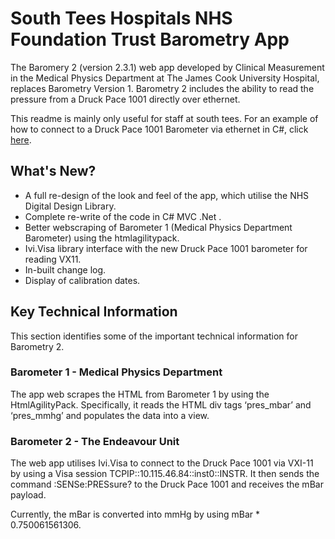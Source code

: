 # South Tees Hospitals NHS Foundation Trust Barometry App
The Baromery 2 (version 2.3.1) web app developed by Clinical Measurement in the Medical Physics Department at The James Cook University Hospital, replaces Barometry Version 1. Barometry 2 includes the ability to read the pressure from a Druck Pace 1001 directly over ethernet. 

This readme is mainly only useful for staff at south tees. For an example of how to connect to a Druck Pace 1001 Barometer via ethernet in C#, click [here](https://github.com/AndrewLSimpson/Druck1001Example/blob/main/readme.md).

## What's New?

-	A full re-design of the look and feel of the app, which utilise the NHS Digital Design Library.
-	Complete re-write of the code in C# MVC .Net .
-	Better webscraping of Barometer 1 (Medical Physics Department Barometer) using the htmlagilitypack.
-	Ivi.Visa library interface with the new Druck Pace 1001 barometer for reading VX11. 
-	In-built change log.
-	Display of calibration dates.

## Key Technical Information
This section identifies some of the important technical information for Barometry 2.
### Barometer 1 - Medical Physics Department
The app web scrapes the HTML from Barometer 1 by using the HtmlAgilityPack. Specifically, it reads the HTML div tags ‘pres_mbar’ and ‘pres_mmhg’ and populates the data into a view.
### Barometer 2 - The Endeavour Unit
The web app utilises Ivi.Visa to connect to the Druck Pace 1001 via VXI-11 by using a Visa session TCPIP::10.115.46.84::inst0::INSTR. It then sends the command :SENSe:PRESsure? to the Druck Pace 1001 and receives the mBar payload.

Currently, the mBar is converted into mmHg by using mBar * 0.750061561306. 
